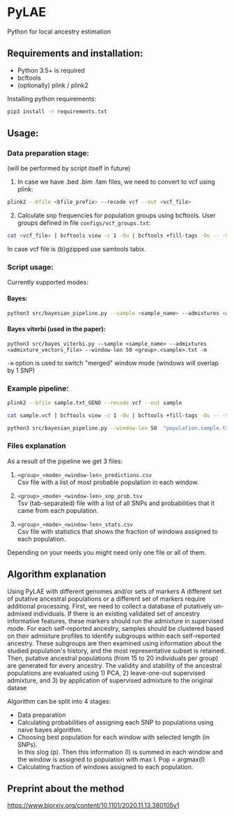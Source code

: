 # PyLAE
Python for local ancestry estimation

## Requirements and installation:

* Python 3.5+ is required
* bcftools
* (optionally) plink / plink2

Installing python requirements:
```bash
pip3 install -r requirements.txt
```
## Usage:
### Data preparation stage:
(will be performed by script itself in future)

1. In case we have .bed .bim .fam files, we need to convert to vcf using plink:
```bash
plink2 --bfile <bfile_prefix> --recode vcf --out <vcf_file>
```

2. Calculate snp frequencies for population groups using bcftools. 
User groups defined in file `configs/vcf_groups.txt`:

```bash
cat <vcf_file> | bcftools view -c 1 -Ou | bcftools +fill-tags -Ou -- -S configs/vcf_groups.txt -t AF | bcftools query -H -f "%CHROM %POS %ID %AF_<group> %AF_Mediterranean %AF_NativeAmerican %AF_NorthEastAsian %AF_NorthernEuropean %AF_Oceanian %AF_SouthAfrican %AF_SouthEastAsian %AF_SouthWestAsian %AF_SubsaharanAfrican\n" > <group>.<sample>.txt
```

In case vcf file is (b)gzipped use samtools tabix.

### Script usage:
Currently supported modes: 
#### Bayes:

```bash
python3 src/bayesian_pipeline.py --sample <sample_name> --admixtures <admixture_vectors_file> --window-len 50 <group>.<sample>.txt
```
#### Bayes viterbi (used in the paper):

```
python3 src/bayes_viterbi.py --sample <sample_name> --admixtures <admixture_vectors_file> --window-len 50 <group>.<sample>.txt -m 

```

`-m` option is used to switch "merged" window mode (windows will overlap by 1 SNP)


### Example pipeline:
```bash
plink2 --bfile sample.txt_GENO --recode vcf --out sample

cat sample.vcf | bcftools view -c 1 -Ou | bcftools +fill-tags -Ou -- -S vcf_groups.txt -t AF | bcftools query -H -f "%CHROM %POS %ID %AF_QuechuaCandelaria_3 %AF_Mediterranean %AF_NativeAmerican %AF_NorthEastAsian %AF_NorthernEuropean %AF_Oceanian %AF_SouthAfrican %AF_SouthEastAsian %AF_SouthWestAsian %AF_SubsaharanAfrican\n" > "population.sample.txt"

python3 src/bayesian_pipeline.py --window-len 50  "population.sample.txt"
```


### Files explanation
As a result of the pipeline we get 3 files:
1. `<group>_<mode>_<window-len>_predictions.csv`   
Csv file with a list of most probable population in each window.

2. `<group>_<mode>_<window-len>_snp_prob.tsv`   
Tsv (tab-separated) file with a list of all SNPs and probabilities that it came from each population.

3. `<group>_<mode>_<window-len>_stats.csv`  
Csv file with statistics that shows the fraction of windows assigned to each population.

Depending on your needs you might need only one file or all of them.

## Algorithm explanation

Using PyLAE with different genomes and/or sets of markers
A different set of putative ancestral populations or a different set of markers require 
additional processing. First, we need to collect a database of putatively un-admixed individuals. 
If there is an existing validated set of ancestry informative features, these markers should run the 
admixture in supervised mode. For each self-reported ancestry, samples should be clustered 
based on their admixture profiles to identify subgroups within each self-reported ancestry. These 
subgroups are then examined using information about the studied population's history, and the 
most representative subset is retained. Then, putative ancestral populations (from 15 to 20 
individuals per group) are generated for every ancestry. The validity and stability of the ancestral 
populations are evaluated using 1) PCA, 2) leave-one-out supervised admixture, and 3) by 
application of supervised admixture to the original datase

Algorithm can be split into 4 stages:  
* Data preparation 
* Calculating probabilities of assigning each SNP to populations using naive bayes algorithm.  
* Choosing best population for each window with selected length (in SNPs).  
In this slog (p). Then this information (I) is summed in each window and the window 
is assigned to population with max I. Pop = argmax(I)
* Calculating fraction of windows assigned to each population.


## Preprint about the method
https://www.biorxiv.org/content/10.1101/2020.11.13.380105v1
